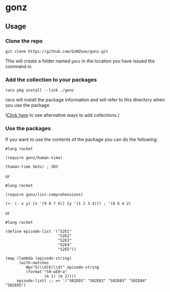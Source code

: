 # gonz

## Usage

### Clone the repo

`git clone https://github.com/GoNZooo/gonz.git`

This will create a folder named `gonz` in the location you have issued the command in.

### Add the collection to your packages

`raco pkg install --link ./gonz`

raco will install the package information and will refer to this directory when you use the package

([Click here](http://docs.racket-lang.org/guide/module-basics.html?q=collections#%28part._link-collection%29) to see alternative ways to add collections.)

### Use the packages

If you want to use the contents of the package you can do the following:

```racket
#lang racket

(require gonz/human-time)
    
(human-time 5m3s) ; 303
```

or

```racket
#lang racket

(require gonz/list-comprehensions)

(<- (- x y) [x '(9 8 7 6)] [y '(1 2 3 4)]) ; '(8 6 4 2)

```

or

```racket
#lang racket

(define episode-list '("S2E1"
                       "S2E2"
                       "S2E3"
                       "S2E4"
                       "S2E5"))
  
(map (lambda (episode-string)
      (with-matches
         #px"S(\\d)E(\\d)" episode-string
         (format "S0~aE0~a"
                 (m 1) (m 2))))
     episode-list) ;; => '("S02E01" "S02E02" "S02E03" "S02E04" "S02E05")
```
